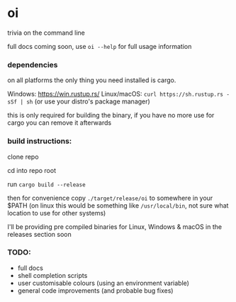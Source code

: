 # oi
trivia on the command line

full docs coming soon, use ```oi --help``` for full usage information

### dependencies

on all platforms the only thing you need installed is cargo.

Windows: https://win.rustup.rs/
Linux/macOS: ```curl https://sh.rustup.rs -sSf | sh``` (or use your distro's package manager)

this is only required for building the binary, if you have no more use for cargo you can remove it afterwards

### build instructions:

clone repo

cd into repo root

run ```cargo build --release```

then for convenience copy ```./target/release/oi``` to somewhere in your $PATH
(on linux this would be something like ```/usr/local/bin```, not sure what location to use for other systems)

I'll be providing pre compiled binaries for Linux, Windows & macOS in the releases section soon

### TODO:

+ full docs
+ shell completion scripts
+ user customisable colours (using an environment variable)
+ general code improvements (and probable bug fixes)
